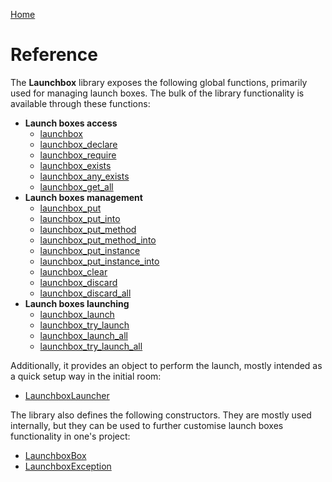 [Home](/README.md)

# Reference

The **Launchbox** library exposes the following global functions, primarily used for managing launch boxes. The bulk of the library functionality is available through these functions:

- **Launch boxes access**
    - [launchbox](/Docs/Reference/Functions/launchbox.md)
    - [launchbox_declare](/Docs/Reference/Functions/launchbox_declare.md)
    - [launchbox_require](/Docs/Reference/Functions/launchbox_require.md)
    - [launchbox_exists](/Docs/Reference/Functions/launchbox_exists.md)
    - [launchbox_any_exists](/Docs/Reference/Functions/launchbox_any_exists.md)
    - [launchbox_get_all](/Docs/Reference/Functions/launchbox_get_all.md)
- **Launch boxes management**
    - [launchbox_put](/Docs/Reference/Functions/launchbox_put.md)
    - [launchbox_put_into](/Docs/Reference/Functions/launchbox_put_into.md)
    - [launchbox_put_method](/Docs/Reference/Functions/launchbox_put_method.md)
    - [launchbox_put_method_into](/Docs/Reference/Functions/launchbox_put_method_into.md)
    - [launchbox_put_instance](/Docs/Reference/Functions/launchbox_put_instance.md)
    - [launchbox_put_instance_into](/Docs/Reference/Functions/launchbox_put_instance_into.md)
    - [launchbox_clear](/Docs/Reference/Functions/launchbox_clear.md)
    - [launchbox_discard](/Docs/Reference/Functions/launchbox_discard.md)
    - [launchbox_discard_all](/Docs/Reference/Functions/launchbox_discard_all.md)
- **Launch boxes launching**
    - [launchbox_launch](/Docs/Reference/Functions/launchbox_launch.md)
    - [launchbox_try_launch](/Docs/Reference/Functions/launchbox_try_launch.md)
    - [launchbox_launch_all](/Docs/Reference/Functions/launchbox_launch_all.md)
    - [launchbox_try_launch_all](/Docs/Reference/Functions/launchbox_try_launch_all.md)

Additionally, it provides an object to perform the launch, mostly intended as a quick setup way in the initial room:

- [LaunchboxLauncher](/Docs/Reference/Objects/ctrl_LaunchboxLauncher.md)

The library also defines the following constructors. They are mostly used internally, but they can be used to further customise launch boxes functionality in one's project:

- [LaunchboxBox](/Docs/Reference/Constructors/LaunchboxBox.md)
- [LaunchboxException](/Docs/Reference/Constructors/LaunchboxException.md)
